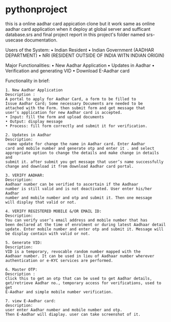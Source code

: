 # pythonproject
this is a online aadhar card appication clone but it work same as online aadhar card application when it deploy at global server and sufficant database.srs and final project report in this project's folder named srs-usecase documentation.

Users of the System:
• Indian Resident
• Indian Government (AADHAR DEPARTMENT)
• NRI (RESIDENT OUTSIDE OF INDIA WITN INDIAN ORIGIN)

Major Functionalities:
• New Aadhar Application
• Updates in Aadhar
• Verification and generating VID
• Download E-Aadhar card

Functionality in brief:

    1. New Aadhar Application
    Description :
    A portal to apply for Aadhar Card, a form to be filled to 
    Issue Aadhar Card; Some necessary Documents are needed to be 
    attached with the Form. then submit form and get message that 
    user’s application for new Aadhar card is accepted.
    • Input: fill the form and upload documents
    • Output: display message
    • Process: fill form correctly and submit it for verification.
    
    2. Updates in Aadhar
    Description:
     name update for change the name in Aadhar card. Enter Aadhar 
    card and mobile number and generate otp and enter it . and select 
    appropriate option to change the details and make change in details and 
    submit it. after submit you get message that user’s name successfully 
    change and download it from download Aadhar card portal.
    
    3. VERIFY AADHAR:
    Description:
    Aadhaar number can be verified to ascertain if the Aadhaar 
    number is still valid and is not deactivated. User enter his/her Aadhar 
    number and mobile number and otp and submit it. Then one message 
    will display that valid or not.
    
    4. VERIFY REGISTERED MOBILE &/OR EMAIL ID:
    Description:
    You can verify user’s email address and mobile number that has 
    been declared at the time of enrolment or during latest Aadhaar detail 
    update. Enter mobile number and enter otp and submit it. Message will 
    be display contain with valid or not. 
    
    5. Generate VID:
    Description:
    VID is a temporary, revocable random number mapped with the 
    Aadhaar number. It can be used in lieu of Aadhaar number wherever 
    authentication or e-KYC services are performed.
    
    6. Master OTP:
    Description :
    Click this to get an otp that can be used to get Aadhar details, 
    get/retrieve Aadhar no., temporary access for verifications, used to get 
    E-Aadhar and simple mobile number verification.

    7. view E-Aadhar card:
    description:
    user enter Aadhar number and mobile number and otp. 
    Then E-Aadhar will diaplay. user can take screenshot of it.
